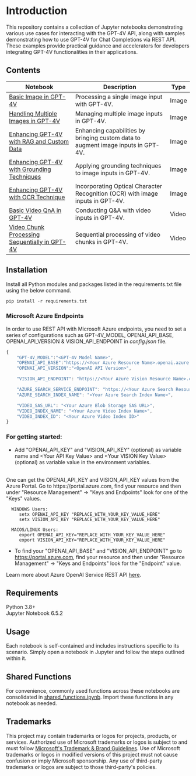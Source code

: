 
# Introduction

This repository contains a collection of Jupyter notebooks demonstrating various use cases for interacting with the GPT-4V API, along with samples demonstrating how to use GPT-4V for Chat Completions via REST API. These examples provide practical guidance and accelerators for developers integrating GPT-4V functionalities in their applications.

## Contents
| Notebook | Description | Type |
|----------|-------------|-------|
| [Basic Image in GPT-4V](basic_chatcompletions_example_restapi.ipynb) | Processing a single image input with GPT-4V. | Image |
| [Handling Multiple Images in GPT-4V](mutiple_images_chatcompletions_example_restapi.ipynb) | Managing multiple image inputs in GPT-4V. | Image |
| [Enhancing GPT-4V with RAG and Custom Data](RAG_chatcompletions_example_restapi.ipynb) |  Enhancing capabilities by bringing custom data to augment image inputs in GPT-4V. | Image |
| [Enhancing GPT-4V with Grounding Techniques](enhancement_grounding_chatcompletions_example_restapi.ipynb) | Applying grounding techniques to image inputs in GPT-4V. | Image |
| [Enhancing GPT-4V with OCR Technique](enhancement_OCR_chatcompletions_example_restapi.ipynb) | Incorporating Optical Character Recognition (OCR) with image inputs in GPT-4V. | Image |
| [Basic Video QnA in GPT-4V](video_chatcompletions_example_restapi.ipynb) | Conducting Q&A with video inputs in GPT-4V. | Video |
| [Video Chunk Processing Sequentially in GPT-4V](video_chunk_chatcompletions_example_restapi.ipynb) | Sequential processing of video chunks in GPT-4V. | Video |


## Installation
Install all Python modules and packages listed in the requirements.txt file using the below command.

```python
pip install -r requirements.txt
```

### Microsoft Azure Endpoints
In order to use REST API with Microsoft Azure endpoints, you need to set a series of configurations such as GPT-4V_MODEL, OPENAI_API_BASE, OPENAI_API_VERSION & VISION_API_ENDPOINT in _config.json_ file. 

```js
{
    "GPT-4V_MODEL":"<GPT-4V Model Name>",
    "OPENAI_API_BASE":"https://<Your Azure Resource Name>.openai.azure.com",
    "OPENAI_API_VERSION":"<OpenAI API Version>",

    "VISION_API_ENDPOINT": "https://<Your Azure Vision Resource Name>.cognitiveservices.azure.com"

    "AZURE_SEARCH_SERVICE_ENDPOINT": "https://<Your Azure Search Resource Name>.search.windows.net",
    "AZURE_SEARCH_INDEX_NAME": "<Your Azure Search Index Name>",

    "VIDEO_SAS_URL": "<Your Azure Blob Storage SAS URL>",
    "VIDEO_INDEX_NAME": "<Your Azure Video Index Name>",
    "VIDEO_INDEX_ID": "<Your Azure Video Index ID>"
}
``` 

### For getting started:
- Add "OPENAI_API_KEY" and "VISION_API_KEY" (optional) as variable name and \<Your API Key Value\> and \<Your VISION Key Value\> (optional) as variable value in the environment variables.
<br>
One can get the OPENAI_API_KEY and VISION_API_KEY values from the Azure Portal. Go to https://portal.azure.com, find your resource and then under "Resource Management" -> "Keys and Endpoints" look for one of the "Keys" values.
 <br>
      
      WINDOWS Users: 
         setx OPENAI_API_KEY "REPLACE_WITH_YOUR_KEY_VALUE_HERE"
		 setx VISION_API_KEY "REPLACE_WITH_YOUR_KEY_VALUE_HERE"

      MACOS/LINUX Users: 
         export OPENAI_API_KEY="REPLACE_WITH_YOUR_KEY_VALUE_HERE"
         export VISION_API_KEY="REPLACE_WITH_YOUR_KEY_VALUE_HERE"

- To find your "OPENAI_API_BASE" and "VISION_API_ENDPOINT" go to https://portal.azure.com, find your resource and then under "Resource Management" -> "Keys and Endpoints" look for the "Endpoint" value.

Learn more about Azure OpenAI Service REST API [here](https://learn.microsoft.com/en-us/azure/cognitive-services/openai/reference).


## Requirements
Python 3.8+ <br>
Jupyter Notebook 6.5.2


## Usage

Each notebook is self-contained and includes instructions specific to its scenario. Simply open a notebook in Jupyter and follow the steps outlined within it.

## Shared Functions

For convenience, commonly used functions across these notebooks are consolidated in [shared_functions.ipynb](shared_functions.ipynb). Import these functions in any notebook as needed.


## Trademarks

This project may contain trademarks or logos for projects, products, or services. Authorized use of Microsoft 
trademarks or logos is subject to and must follow 
[Microsoft's Trademark & Brand Guidelines](https://www.microsoft.com/en-us/legal/intellectualproperty/trademarks/usage/general).
Use of Microsoft trademarks or logos in modified versions of this project must not cause confusion or imply Microsoft sponsorship.
Any use of third-party trademarks or logos are subject to those third-party's policies.
